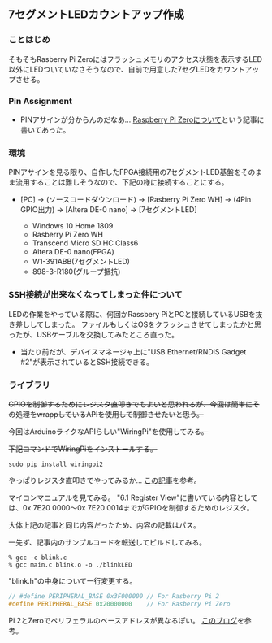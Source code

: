 ## 7セグメントLEDカウントアップ作成

### ことはじめ
そもそもRasberry Pi Zeroにはフラッシュメモリのアクセス状態を表示するLED以外にLEDついていなさそうなので、自前で用意した7セグLEDをカウントアップさせる。

### Pin Assignment
- PINアサインが分からんのだなあ…
  [Raspberry Pi Zeroについて](http://hara.jpn.com/_default/ja/Topics/RaspPiZero.html)という記事に書いてあった。

### 環境
PINアサインを見る限り、自作したFPGA接続用の7セグメントLED基盤をそのまま流用することは難しそうなので、下記の様に接続することにする。

- [PC] -> (ソースコードダウンロード) -> [Rasberry Pi Zero WH] -> (4Pin GPIO出力) -> [Altera DE-0 nano] -> [7セグメントLED] 

  - Windows 10 Home 1809
  - Rasberry Pi Zero WH
  - Transcend Micro SD HC Class6
  - Altera DE-0 nano(FPGA)
  - W1-391ABB(7セグメントLED)
  - 898-3-R180(グループ抵抗)

### SSH接続が出来なくなってしまった件について
LEDの作業をやっている際に、何回かRassbery PiとPCと接続しているUSBを抜き差ししてしまった。
ファイルもしくはOSをクラッシュさせてしまったかと思ったが、USBケーブルを交換してみたところ直った。

- 当たり前だが、デバイスマネージャ上に"USB Ethernet/RNDIS Gadget #2"が表示されているとSSH接続できる。

### ライブラリ
~~GPIOを制御するためにレジスタ直叩きでもよいと思われるが、今回は簡単にその処理をwrappしているAPIを使用して制御させたいと思う。~~

~~今回はArduinoライクなAPIらしい"WiringPi"を使用してみる。~~ 

~~下記コマンドでWiringPiをインストールする。~~

```
sudo pip install wiringpi2
```

やっぱりレジスタ直叩きでやってみるか…
[この記事](https://qiita.com/moutend/items/534d597cf5c867273319)を参考。

マイコンマニュアルを見てみる。
"6.1 Register View"に書いている内容としては、0x 7E20 0000～0x 7E20 0014までがGPIOを制御するためのレジスタ。

大体上記の記事と同じ内容だったため、内容の記載はパス。

一先ず、記事内のサンプルコードを転送してビルドしてみる。

```
% gcc -c blink.c
% gcc main.c blink.o -o ./blinkLED
```

"blink.h"の中身について一行変更する。
```c
// #define PERIPHERAL_BASE 0x3F000000 // For Rasberry Pi 2
#define PERIPHERAL_BASE 0x20000000    // For Rasberry Pi Zero
```
Pi 2とZeroでペリフェラルのベースアドレスが異なるぽい。
[このブログ](http://hp.vector.co.jp/authors/VA011973/raspberrypi_1.htm)を参考。